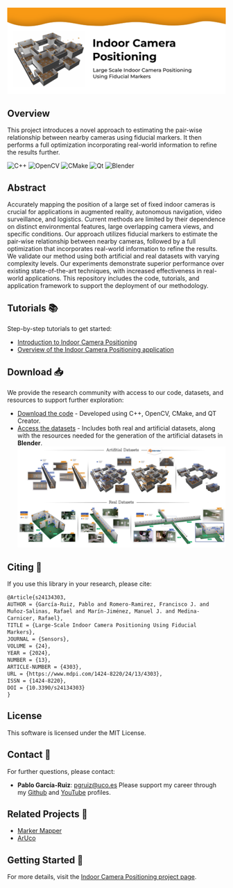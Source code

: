 ![Front Image](frontImage.png)

## Overview
This project introduces a novel approach to estimating the pair-wise relationship between nearby cameras using fiducial markers. It then performs a full optimization incorporating real-world information to refine the results further.


![C++](https://img.shields.io/badge/-C++-00599C?style=flat-square&logo=c)
![OpenCV](https://img.shields.io/badge/-OpenCV-5C3EE8?style=flat-square&logo=OpenCV)
![CMake](https://img.shields.io/badge/CMake-%23008FBA.svg?style=for-the-badge&logo=cmake&logoColor=white)
![Qt](https://img.shields.io/badge/Qt-%23217346.svg?style=for-the-badge&logo=Qt&logoColor=white)
![Blender](https://img.shields.io/badge/blender-%23F5792A.svg?style=for-the-badge&logo=blender&logoColor=white)

## Abstract
Accurately mapping the position of a large set of fixed indoor cameras is crucial for applications in augmented reality, autonomous navigation, video surveillance, and logistics. Current methods are limited by their dependence on distinct environmental features, large overlapping camera views, and specific conditions. Our approach utilizes fiducial markers to estimate the pair-wise relationship between nearby cameras, followed by a full optimization that incorporates real-world information to refine the results. We validate our method using both artificial and real datasets with varying complexity levels. Our experiments demonstrate superior performance over existing state-of-the-art techniques, with increased effectiveness in real-world applications. This repository includes the code, tutorials, and application framework to support the deployment of our methodology.

## Tutorials 📚

Step-by-step tutorials to get started:
- [Introduction to Indoor Camera Positioning](https://youtu.be/8LPhTNQm5Y8)
- [Overview of the Indoor Camera Positioning application](https://youtu.be/rnPtjE1Lkmc)


## Download 📥
We provide the research community with access to our code, datasets, and resources to support further exploration:

- [Download the code](https://sourceforge.net/projects/indoor-camera-positioning/) - Developed using C++, OpenCV, CMake, and QT Creator.
- [Access the datasets](https://sourceforge.net/projects/indoor-camera-positioning-data/) - Includes both real and artificial datasets, along with the resources needed for the generation of the artificial datasets in **Blender**.
![Datasets](datasets.png)

## Citing 📄
If you use this library in your research, please cite:

```
@Article{s24134303,
AUTHOR = {García-Ruiz, Pablo and Romero-Ramirez, Francisco J. and Muñoz-Salinas, Rafael and Marín-Jiménez, Manuel J. and Medina-Carnicer, Rafael},
TITLE = {Large-Scale Indoor Camera Positioning Using Fiducial Markers},
JOURNAL = {Sensors},
VOLUME = {24},
YEAR = {2024},
NUMBER = {13},
ARTICLE-NUMBER = {4303},
URL = {https://www.mdpi.com/1424-8220/24/13/4303},
ISSN = {1424-8220},
DOI = {10.3390/s24134303}
}
```

## License
This software is licensed under the MIT License.

## Contact 📧
For further questions, please contact:
- **Pablo García-Ruiz**: pgruiz@uco.es
Please support my career through my [Github](https://github.com/pabgaru) and [YouTube](https://www.youtube.com/channel/UChmAOYqpthYZoGQ8GW4u2kQ) profiles.

## Related Projects 🔗
- [Marker Mapper](https://www.uco.es/investiga/grupos/ava/portfolio/marker-mapper/)
- [ArUco](https://www.uco.es/investiga/grupos/ava/portfolio/aruco/)


## Getting Started 🚀
For more details, visit the [Indoor Camera Positioning project page](https://www.uco.es/investiga/grupos/ava/portfolio/indoor-camera-positioning/).
